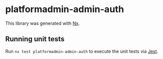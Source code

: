 # platformadmin-admin-auth

This library was generated with [Nx](https://nx.dev).

## Running unit tests

Run `nx test platformadmin-admin-auth` to execute the unit tests via [Jest](https://jestjs.io).
